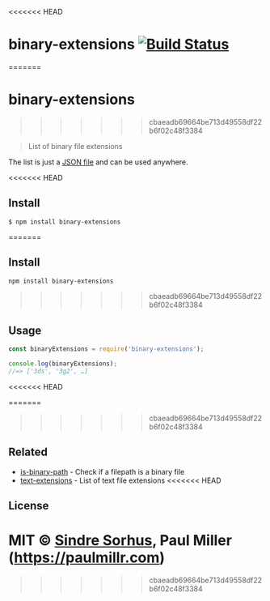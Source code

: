 <<<<<<< HEAD
# binary-extensions [![Build Status](https://travis-ci.org/sindresorhus/binary-extensions.svg?branch=master)](https://travis-ci.org/sindresorhus/binary-extensions)
=======
# binary-extensions
>>>>>>> cbaeadb69664be713d49558df22b6f02c48f3384

> List of binary file extensions

The list is just a [JSON file](binary-extensions.json) and can be used anywhere.

<<<<<<< HEAD

## Install

```
$ npm install binary-extensions
```

=======
## Install

```sh
npm install binary-extensions
```
>>>>>>> cbaeadb69664be713d49558df22b6f02c48f3384

## Usage

```js
const binaryExtensions = require('binary-extensions');

console.log(binaryExtensions);
//=> ['3ds', '3g2', …]
```

<<<<<<< HEAD

=======
>>>>>>> cbaeadb69664be713d49558df22b6f02c48f3384
## Related

- [is-binary-path](https://github.com/sindresorhus/is-binary-path) - Check if a filepath is a binary file
- [text-extensions](https://github.com/sindresorhus/text-extensions) - List of text file extensions
<<<<<<< HEAD


## License

MIT © [Sindre Sorhus](https://sindresorhus.com), Paul Miller (https://paulmillr.com)
=======
>>>>>>> cbaeadb69664be713d49558df22b6f02c48f3384
